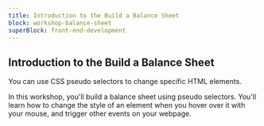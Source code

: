 ```yaml
---
title: Introduction to the Build a Balance Sheet
block: workshop-balance-sheet
superBlock: front-end-development
---
```


## Introduction to the Build a Balance Sheet

You can use CSS pseudo selectors to change specific HTML elements.

In this workshop, you'll build a balance sheet using pseudo selectors. You'll learn how to change the style of an element when you hover over it with your mouse, and trigger other events on your webpage.

